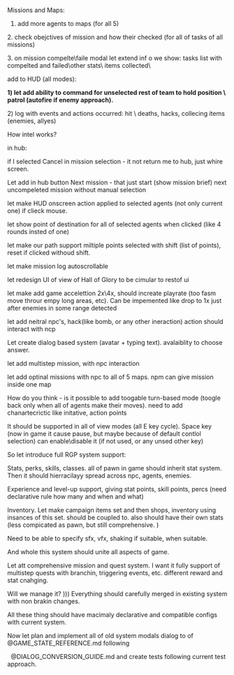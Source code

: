 Missions and Maps:

1. add more agents to maps (for all 5)

2\. check obejctives of mission and how their checked (for all of tasks of all missions)

3\. on mission compelte\\faile modal let extend inf o we show: tasks list with compelted and failed\\other stats\\ items collected\\





add to HUD (all modes):

**1) let add ability to command for unselected rest of team to hold position \\ patrol (autofire if enemy approach).**

2\) log with events and actions occurred: hit \\ deaths, hacks, collecing items (enemies, allyes)



How intel works?









in hub:

if I selected Cancel in mission selection - it not return me to hub, just whire screen.



Let add in hub button Next mission - that just start (show mission brief) next uncompeleted mission without manual selection







let make HUD onscreen action applied to selected agents (not only current one) if clieck mouse.

let show point of destination for all of selected agents when clicked (like 4 rounds insted of one)

let make our path support miltiple points selected with shift (list of points), reset if clicked withoud shift.

let make mission log autoscrollable



let redesign UI of view  of Hall of Glory to be cimular to restof ui



let make add game accelettion 2x\\4x, should increate playrate (too fasm move throur empy long areas, etc). Can be impemented like drop to 1x just after enemies in some range detected



let add neitral npc's, hack(like bomb, or any other ineraction) action should interact with ncp

Let create dialog based system (avatar + typing text). avalaiblity to choose answer.

let add multistep mission, with npc interaction

let add optinal missions with npc to all of 5 maps. npm can give mission inside one map





How do you think - is it possible to add toogable turn-based mode (toogle back only when all of agents make their moves). need to add chanartecrictic like initative, action points

It should be supported in all of view modes (all E key cycle). Space key (now in game it cause pause, but maybe because of default contlol selection) can enable\\disable it (if not used, or any unsed other key)



So let introduce full  RGP system support:



Stats, perks, skills, classes. all of pawn in game should inherit stat system. Then it should hierracilayy spread across npc, agents, enemies.



Experience and level-up support, giving stat points, skill points, percs (need declarative rule how many and when and what)



Inventory. Let make campaign items set and then shops, inventory using insances of this set. should be coupled to. also should have their own stats (less compicated as pawn, but still comprehensive. )

Need to be able to specify sfx, vfx, shaking if suitable, when suitable.

And whole this system should unite all aspects of game.



Let att comprehensive mission and quest system. I want it  fully support of multistep quests with branchin, triggering events, etc. different reward and stat cnahging.



Will we manage it? ))) Everything should carefully merged in existing system with non brakin changes.



All these thing should have macimaly declarative and compatible configs with current system.







Now let plan and implement all of old system modals dialog to  of @GAME\_STATE\_REFERENCE.md following

  @DIALOG\_CONVERSION\_GUIDE.md and create tests following current test approach.

